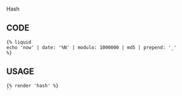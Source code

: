 Hash

## CODE
```liquid copy
{% liquid
echo 'now' | date: '%N' | modulo: 1000000 | md5 | prepend: '_'
%}
```

## USAGE
```liquid copy
{% render 'hash' %}
``
